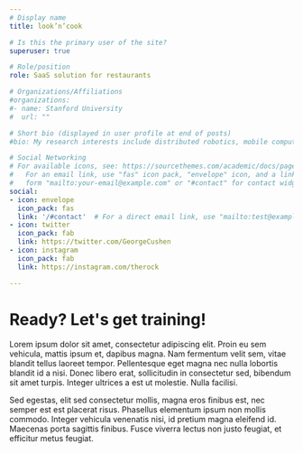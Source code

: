 ```yaml
---
# Display name
title: look’n’cook

# Is this the primary user of the site?
superuser: true

# Role/position
role: SaaS solution for restaurants

# Organizations/Affiliations
#organizations:
#- name: Stanford University
#  url: ""

# Short bio (displayed in user profile at end of posts)
#bio: My research interests include distributed robotics, mobile computing and programmable matter.

# Social Networking
# For available icons, see: https://sourcethemes.com/academic/docs/page-builder/#icons
#   For an email link, use "fas" icon pack, "envelope" icon, and a link in the
#   form "mailto:your-email@example.com" or "#contact" for contact widget.
social:
- icon: envelope
  icon_pack: fas
  link: '/#contact'  # For a direct email link, use "mailto:test@example.org".
- icon: twitter
  icon_pack: fab
  link: https://twitter.com/GeorgeCushen
- icon: instagram
  icon_pack: fab
  link: https://instagram.com/therock

---
```


# Ready? Let's get training!

Lorem ipsum dolor sit amet, consectetur adipiscing elit. Proin eu sem vehicula, mattis ipsum et, dapibus magna. Nam fermentum velit sem, vitae blandit tellus laoreet tempor. Pellentesque eget magna nec nulla lobortis blandit id a nisi. Donec libero erat, sollicitudin in consectetur sed, bibendum sit amet turpis. Integer ultrices a est ut molestie. Nulla facilisi.

Sed egestas, elit sed consectetur mollis, magna eros finibus est, nec semper est est placerat risus. Phasellus elementum ipsum non mollis commodo. Integer vehicula venenatis nisi, id pretium magna eleifend id. Maecenas porta sagittis finibus. Fusce viverra lectus non justo feugiat, et efficitur metus feugiat.
